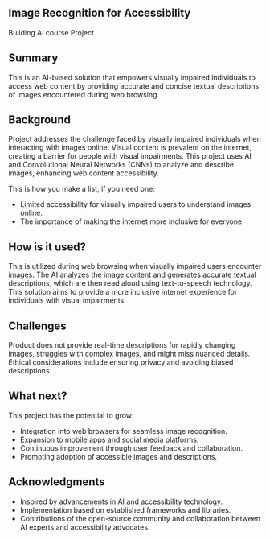 ## Image Recognition for Accessibility
Building AI course Project

## Summary

This is an AI-based solution that empowers visually impaired individuals to access web content by providing accurate and concise textual descriptions of images encountered during web browsing.

## Background

Project addresses the challenge faced by visually impaired individuals when interacting with images online. Visual content is prevalent on the internet, creating a barrier for people with visual impairments. This project uses AI and Convolutional Neural Networks (CNNs) to analyze and describe images, enhancing web content accessibility.

This is how you make a list, if you need one:
* Limited accessibility for visually impaired users to understand images online.
* The importance of making the internet more inclusive for everyone.

## How is it used?

This is utilized during web browsing when visually impaired users encounter images. The AI analyzes the image content and generates accurate textual descriptions, which are then read aloud using text-to-speech technology. This solution aims to provide a more inclusive internet experience for individuals with visual impairments.

## Challenges

Product does not provide real-time descriptions for rapidly changing images, struggles with complex images, and might miss nuanced details. Ethical considerations include ensuring privacy and avoiding biased descriptions.

## What next?

This project has the potential to grow:
* Integration into web browsers for seamless image recognition.
* Expansion to mobile apps and social media platforms.
* Continuous improvement through user feedback and collaboration.
* Promoting adoption of accessible images and descriptions.

## Acknowledgments

* Inspired by advancements in AI and accessibility technology.
* Implementation based on established frameworks and libraries.
* Contributions of the open-source community and collaboration between AI experts and accessibility advocates.
